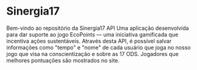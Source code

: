 # Sinergia17
Bem-vindo ao repositório da Sinergia17 API Uma aplicação desenvolvida para dar suporte ao jogo EcoPoints — uma iniciativa gamificada que incentiva ações sustentáveis. Através desta API, é possível salvar informações como "tempo" e "nome" de cada usuário que joga no nosso jogo que visa na conscientização e sobre as 17 ODS. Jogadores que melhores pontuações são mostrados no site.
